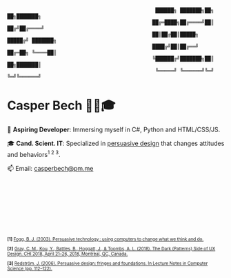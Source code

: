 <!-- GitHub Profile README - Persuasive Technology -->
<br>
 
      
                                                    ██████╗ ███████╗██╗  ██╗███████╗ 
                                                   ██╔═████╗██╔════╝██║ ██╔╝██╔════╝
                                                   ██║██╔██║█████╗  █████╔╝ ███████╗
                                                   ████╔╝██║██╔══╝  ██╔═██╗ ╚════██║
                                                   ╚██████╔╝███████╗██║  ██╗███████║
                                                    ╚═════╝ ╚══════╝╚═╝  ╚═╝╚══════╝
      
                                                            

# Casper Bech 👨‍💻🎓

🚀 **Aspiring Developer**: Immersing myself in C#, Python and HTML/CSS/JS.

🎓 **Cand. Scient. IT**: Specialized in [persuasive design](https://en.wikipedia.org/wiki/Persuasive_technology) that changes attitudes and behaviors<sup>1 2 3</sup>.

📫 Email: [casperbech@pm.me](mailto:casperbech@pm.me)

<br>
<br>
<br>
<br>
<br>
<br>
<br>


<span style="font-size:10px">

**[1]** [Fogg, B. J. (2003). Persuasive technology : using computers to change what we think and do.](https://lib.ugent.be/en/catalog/rug01:001235489)

**[2]** [Gray, C. M., Kou, Y., Battles, B., Hoggatt, J., & Toombs, A. L. (2018). The Dark (Patterns) Side of UX Design. CHI 2018, April 21–26, 2018, Montréal, QC, Canada.](https://doi.org/10.1145/3173574.3174108)

**[3]** [Redström, J. (2006). Persuasive design: fringes and foundations. In Lecture Notes in Computer Science (pp. 112–122).](https://doi.org/10.1007/11755494_17)
</span>
